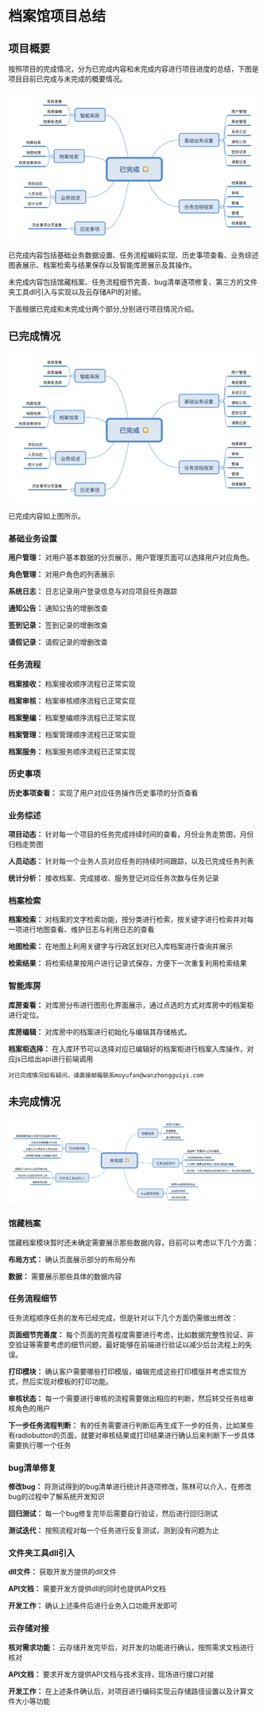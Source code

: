 # 档案馆项目总结


## 项目概要
按照项目的完成情况，分为已完成内容和未完成内容进行项目进度的总结，下图是项目目前已完成与未完成的概要情况。

![项目概要](https://github.com/vincemo/MyFile/blob/master/source/pic/%E5%B7%B2%E5%AE%8C%E6%88%90.png)

已完成内容包括基础业务数据设置、任务流程编码实现、历史事项查看、业务综述图表展示、档案检索与结果保存以及智能库房展示及其操作。

未完成内容包括馆藏档案、任务流程细节完善、bug清单逐项修复、第三方的文件夹工具dll引入与实现以及云存储API的对接。

下面根据已完成和未完成分两个部分,分别进行项目情况介绍。

## 已完成情况

![已完成情况说明](https://github.com/vincemo/MyFile/blob/master/source/pic/%E5%B7%B2%E5%AE%8C%E6%88%90.png)

已完成内容如上图所示。

### 基础业务设置

**用户管理：** 对用户基本数据的分页展示，用户管理页面可以选择用户对应角色。

**角色管理：** 对用户角色的列表展示

**系统日志：** 日志记录用户登录信息与对应项目任务跟踪

**通知公告：** 通知公告的增删改查

**签到记录：** 签到记录的增删改查

**请假记录：** 请假记录的增删改查

### 任务流程

**档案接收：** 档案接收顺序流程已正常实现

**档案审核：** 档案审核顺序流程已正常实现

**档案整编：** 档案整编顺序流程已正常实现

**档案管理：** 档案管理顺序流程已正常实现

**档案服务：** 档案服务顺序流程已正常实现

### 历史事项

**历史事项查看：** 实现了用户对应任务操作历史事项的分页查看

### 业务综述

**项目动态：** 针对每一个项目的任务完成持续时间的查看，月份业务走势图，月份归档走势图

**人员动态：** 针对每一个业务人员对应任务的持续时间跟踪，以及已完成任务列表

**统计分析：** 接收档案、完成接收、服务登记对应任务次数与任务记录

### 档案检索
**档案检索：** 对档案的文字检索功能，按分类进行检索，按关键字进行检索并对每一项进行地图查看、维护日志与利用日志的查看

**地图检索：** 在地图上利用关键字与行政区划对已入库档案进行查询并展示

**检索结果：** 将检索结果按用户进行记录式保存，方便下一次重复利用检索结果

### 智能库房
**库房查看：** 对库房分布进行图形化界面展示，通过点选的方式对库房中的档案柜进行定位。

**库房编辑：** 对库房中的档案进行初始化与编辑其存储格式。

**档案柜选择：** 在入库环节可以选择对应已编辑好的档案柜进行档案入库操作，对应js已给出api进行前端调用


`
对已完成情况如有疑问，请直接邮箱联系moyufan@wanzhongguiyi.com
`

## 未完成情况

![未完成情况](https://github.com/vincemo/MyFile/blob/master/source/pic/%E6%9C%AA%E5%AE%8C%E6%88%90.png)

### 馆藏档案
馆藏档案模块暂时还未确定需要展示那些数据内容，目前可以考虑以下几个方面：

**布局方式：** 确认页面展示部分的布局分布

**数据：** 需要展示那些具体的数据内容

### 任务流程细节
任务流程顺序任务的发布已经完成，但是针对以下几个方面仍需做出修改：

**页面细节完善度：** 每个页面的完善程度需要进行考虑，比如数据完整性验证、非空验证等需要考虑的细节问题，最好能够在前端进行验证以减少后台流程上的失误。

**打印模块：** 确认客户需要哪些打印模版，编辑完成这些打印模版并考虑实现方式，然后实现对模板的打印功能。

**审核状态：** 每一个需要进行审核的流程需要做出相应的判断，然后转交任务给审核角色的用户

**下一步任务流程判断：** 有的任务需要进行判断后再生成下一步的任务，比如某些有radiobutton的页面，就要对审核结果或打印结果进行确认后来判断下一步具体需要执行哪一个任务

### bug清单修复
**修改bug：** 将测试得到的bug清单进行统计并逐项修改，陈林可以介入，在修改bug的过程中了解系统开发知识

**回归测试：** 每一个bug修复完毕后需要自行验证，然后进行回归测试

**测试迭代：** 按照流程对每一个任务进行反复测试，测到没有问题为止

### 文件夹工具dll引入
**dll文件：** 获取开发方提供的dll文件

**API文档：** 需要开发方提供dll的同时也提供API文档

**开发工作：** 确认上述条件后进行业务入口功能开发即可

### 云存储对接

**核对需求功能：** 云存储开发完毕后，对开发的功能进行确认，按照需求文档进行核对

**API文档：** 要求开发方提供API文档与技术支持，现场进行接口对接

**开发工作：** 在上述条件确认后，对项目进行编码实现云存储路径设置以及计算文件大小等功能

